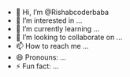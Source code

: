 - 👋 Hi, I’m @Rishabcoderbaba
- 👀 I’m interested in ...
- 🌱 I’m currently learning ...
- 💞️ I’m looking to collaborate on ...
- 📫 How to reach me ...
- 😄 Pronouns: ...
- ⚡ Fun fact: ...

<!---
Rishabcoderbaba/Rishabcoderbaba is a ✨ special ✨ repository because its `README.md` (this file) appears on your GitHub profile.
You can click the Preview link to take a look at your changes.
--->
